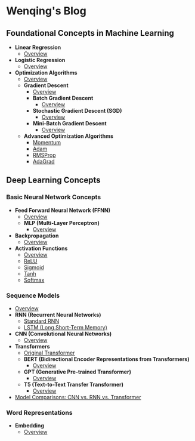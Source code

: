 # Wenqing's Blog

## Foundational Concepts in Machine Learning
- **Linear Regression**
  - [Overview](linear-regression.md)
- **Logistic Regression**
  - [Overview](logistic-regression.md)
- **Optimization Algorithms**
  - [Overview](optimization-overview.md)
  - **Gradient Descent**
    - [Overview](gradient-descent.md)
    - **Batch Gradient Descent**
      - [Overview](batch-gradient-descent.md)
    - **Stochastic Gradient Descent (SGD)**
      - [Overview](stochastic-gradient-descent.md)
    - **Mini-Batch Gradient Descent**
      - [Overview](mini-batch-gradient-descent.md)
  - **Advanced Optimization Algorithms**
    - [Momentum](momentum.md)
    - [Adam](adam.md)
    - [RMSProp](RMSProp.md)
    - [AdaGrad](adagrad.md)

## Deep Learning Concepts

### Basic Neural Network Concepts
- **Feed Forward Neural Network (FFNN)**
  - [Overview](Deep-Learning-Concepts/Basic-Neural-Network-Concepts/FFNN/FFNN.md)
  - **MLP (Multi-Layer Perceptron)**
    - [Overview](MLP.md)
- **Backpropagation**
  - [Overview](Deep-Learning-Concepts/Basic-Neural-Network-Concepts/backpropagation.md)
- **Activation Functions**
  - [Overview](activation-functions.md)
  - [ReLU](ReLU.md)
  - [Sigmoid](sigmoid.md)
  - [Tanh](tanh.md)
  - [Softmax](softmax.md)
### Sequence Models
- [Overview](sequence-models-overview.md)
- **RNN (Recurrent Neural Networks)**
  - [Standard RNN](RNN.md)
  - [LSTM (Long Short-Term Memory)](RNN/LSTM.md)
- **CNN (Convolutional Neural Networks)**
  - [Overview](CNN.md)
- **Transformers**
  - [Original Transformer](original-transformer.md)
  - **BERT (Bidirectional Encoder Representations from Transformers)**
    - [Overview](BERT.md)
  - **GPT (Generative Pre-trained Transformer)**
    - [Overview](GPT.md)
  - **T5 (Text-to-Text Transfer Transformer)**
    - [Overview](T5.md)
- [Model Comparisons: CNN vs. RNN vs. Transformer](model-comparison.md)

### Word Representations
- **Embedding** 
  - [Overview](embedding.md)
